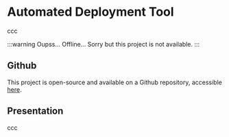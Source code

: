 # Automated Deployment Tool <Badge type="tip" text="v0.0.5" />

ccc

:::warning Oupss... 
Offline... Sorry but this project is not available.
:::

## Github

This project is open-source and available on a Github repository, accessible [here](https://github.com/AlxisHenry/deployment). 

## Presentation

ccc